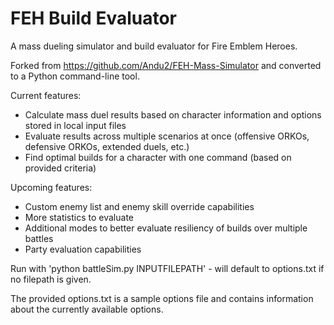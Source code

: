 # FEH Build Evaluator
A mass dueling simulator and build evaluator for Fire Emblem Heroes.

Forked from https://github.com/Andu2/FEH-Mass-Simulator and converted to a Python command-line tool.

Current features:
- Calculate mass duel results based on character information and options stored in local input files
- Evaluate results across multiple scenarios at once (offensive ORKOs, defensive ORKOs, extended duels, etc.)
- Find optimal builds for a character with one command (based on provided criteria)

Upcoming features:
- Custom enemy list and enemy skill override capabilities
- More statistics to evaluate
- Additional modes to better evaluate resiliency of builds over multiple battles
- Party evaluation capabilities

Run with 'python battleSim.py INPUTFILEPATH' - will default to options.txt if no filepath is given.

The provided options.txt is a sample options file and contains information about the currently available options.
